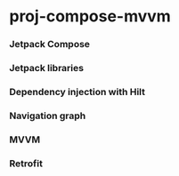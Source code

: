 # proj-compose-mvvm


### Jetpack Compose
### Jetpack libraries
### Dependency injection with Hilt
### Navigation graph
### MVVM
### Retrofit
